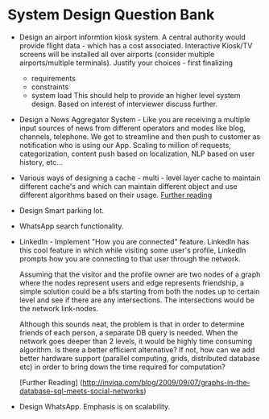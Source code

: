# System Design Question Bank

* Design an airport informtion kiosk system. A central authority would provide flight data - which has a cost associated. Interactive Kiosk/TV screens
  will be installed all over airports (consider multiple airports/multiple terminals). Justify your choices - first finalizing
  * requirements
  * constraints
  * system load
  This should help to provide an higher level system design. Based on interest of interviewer discuss further.
* Design a News Aggregator System - Like you are receiving a multiple input sources of news from different operators and  modes like blog, channels, telephone. We got to streamline and then push to customer as notification who is using our App. Scaling to million of requests, categorization, content push based on localization, NLP based on user history, etc...
* Various ways of designing a cache - multi - level layer cache to maintain different cache's and which can maintain different object and use different algorithms based on their usage. [Further reading](https://msdn.microsoft.com/en-us/library/dd129907.aspx#TemporalCache)
* Design Smart parking lot.
* WhatsApp search functionality.
* LinkedIn - Implement "How you are connected" feature.
  LinkedIn has this cool feature in which while visiting some user's profile, LinkedIn prompts how you are connecting to that user through the network.

  Assuming that the visitor and the profile owner are two nodes of a graph where the nodes represent users and edge represents friendship, a simple solution could be a bfs starting from both the nodes up to certain level and see if there are any intersections. The intersections would be the network link-nodes.

  Although this sounds neat, the problem is that in order to determine friends of each person, a separate DB query is needed. When the network goes deeper than 2 levels, it would be highly time consuming algorithm.  Is there a better efficient alternative? If not, how can we add better hardware support (parallel computing, grids, distributed database etc) in order to bring down the time required for computation?
  
  [Further Reading] (http://inviqa.com/blog/2009/09/07/graphs-in-the-database-sql-meets-social-networks)
* Design WhatsApp. Emphasis is on scalability.



